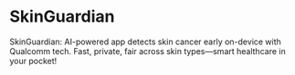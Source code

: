# SkinGuardian
SkinGuardian: AI-powered app detects skin cancer early on-device with Qualcomm tech. Fast, private, fair across skin types—smart healthcare in your pocket!
